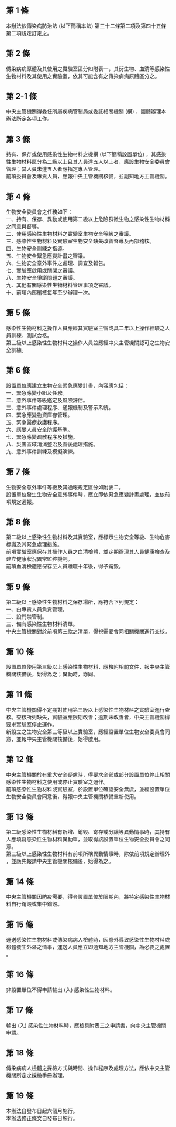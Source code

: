第 1 條
-------
本辦法依傳染病防治法 (以下簡稱本法) 第三十二條第二項及第四十五條  
第二項規定訂定之。

第 2 條
-------
傳染病病原體及其使用之實驗室區分如附表一，其衍生物、血清等感染性  
生物材料及其使用之實驗室，依其可能含有之傳染病病原體區分之。

第 2-1 條
---------
中央主管機關得委任所屬疾病管制局或委託相關機關 (構) 、團體辦理本  
辦法所定各項工作。

第 3 條
-------
持有、保存或使用感染性生物材料之機構 (以下簡稱設置單位) ，其感染  
性生物材料區分為二級以上且其人員達五人以上者，應設生物安全委員會  
管理；其人員未達五人者應指定專人管理。  
前項委員會及專責人員，應報中央主管機關核備，並副知地方主管機關。

第 4 條
-------
生物安全委員會之任務如下：  
一、持有、保存、異動或使用第二級以上危險群微生物之感染性生物材料  
    之同意與督導。  
二、使用感染性生物材料之實驗室生物安全等級之審議。  
三、感染性生物材料及實驗室生物安全缺失改善督導及內部稽核。  
四、生物安全訓練之指導。  
五、生物安全緊急應變計畫之審議。  
六、生物安全意外事件之處理、調查及報告。  
七、實驗室啟用或關閉之審議。  
八、生物安全爭議問題之審議。  
九、其他有關感染性生物材料管理事項之審議。  
十、前項內部稽核每年至少辦理一次。

第 5 條
-------
感染性生物材料之操作人員應經其實驗室主管或具二年以上操作經驗之人  
員訓練、測試合格。  
第三級以上感染性生物材料之操作人員並應經中央主管機關認可之生物安  
全訓練。

第 6 條
-------
設置單位應建立生物安全緊急應變計畫，內容應包括：  
一、緊急應變小組及任務。  
二、意外事件等級鑑定及風險評估。  
三、意外事件處理程序、通報機制及警示系統。  
四、緊急應變物資庫存管理。  
五、緊急醫療救護程序。  
六、應變人員安全防護基準。  
七、緊急應變疏散程序及措施。  
八、災害區域清消整治及善後處理措施。  
九、意外事件訓練及模擬演練。

第 7 條
-------
生物安全意外事件等級及其通報規定區分如附表二。  
設置單位發生生物安全意外事件時，應立即依緊急應變計畫處理，並依前  
項規定通報。

第 8 條
-------
第二級以上感染性生物材料及其實驗室，應標示生物安全等級、生物危害  
標識及其緊急處理措施。  
前項實驗室應保存其操作人員之血清檢體，並定期辦理其人員健康檢查及  
建立健康狀況異常監控機制。  
前項血清檢體應保存至人員離職十年後，得予銷毀。

第 9 條
-------
第二級以上感染性生物材料之保存場所，應符合下列規定：  
一、由專責人員負責管理。  
二、設門禁管制。  
三、備有感染性生物材料清單。  
中央主管機關對於前項第三款之清單，得視需要會同相關機關進行查核。

第 10 條
--------
設置單位使用第三級以上感染性生物材料，應檢附相關文件，報中央主管  
機關核備後，始得為之；異動時，亦同。

第 11 條
--------
中央主管機關得不定期對使用第三級以上感染性生物材料之實驗室進行查  
核。查核所列缺失，實驗室應限期改善；逾期未改善者，中央主管機關得  
要求實驗室停止運作。  
新設立之生物安全第三等級以上實驗室，應經設置單位生物安全委員會同  
意，並報中央主管機關核備後，始得啟用。

第 12 條
--------
中央主管機關於有重大安全疑慮時，得要求全部或部分設置單位停止相關  
感染性生物材料之使用或停止實驗室之運作。  
前項感染性生物材料或實驗室，於設置單位確認安全無虞，並經設置單位  
生物安全委員會同意後，得報中央主管機關核備重新使用。

第 13 條
--------
第二級感染性生物材料有新增、銷毀、寄存或分讓等異動情事時，其持有  
人應填寫感染性生物材料異動單，並取得該設置單位生物安全委員會之同  
意。  
第三級以上感染性生物材料有前項所稱異動情事時，除依前項規定辦理外  
，並應先報請中央主管機關核備後，始得為之。

第 14 條
--------
中央主管機關因防疫需要，得令設置單位於限期內，將特定感染性生物材  
料自行銷毀或集中銷毀。

第 15 條
--------
運送感染性生物材料或傳染病病人檢體時，因意外導致感染性生物材料或  
檢體發生外溢之情事，運送人員應立即通知地方主管機關，為必要之處置  
。

第 16 條
--------
非設置單位不得申請輸出 (入) 感染性生物材料。

第 17 條
--------
輸出 (入) 感染性生物材料時，應檢具附表三之申請書，向中央主管機關  
申請。

第 18 條
--------
傳染病病人檢體之採檢方式與時間、操作程序及處理方法，應依中央主管  
機關所定之採檢手冊辦理。

第 19 條
--------
本辦法自發布日起六個月施行。  
本辦法修正條文自發布日施行。

